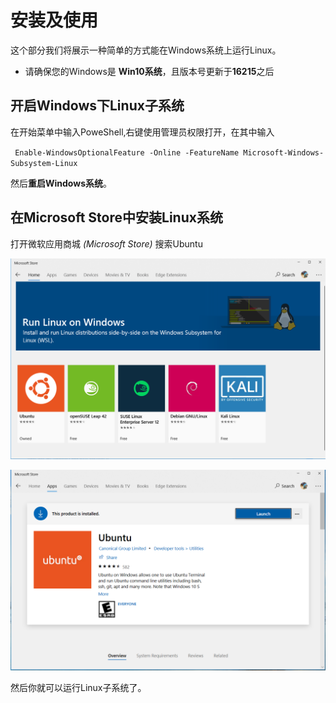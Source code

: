 # 安装及使用

这个部分我们将展示一种简单的方式能在Windows系统上运行Linux。
* 请确保您的Windows是 **Win10系统**，且版本号更新于**16215**之后

## 开启Windows下Linux子系统

在开始菜单中输入PoweShell,右键使用管理员权限打开，在其中输入

`` 
Enable-WindowsOptionalFeature -Online -FeatureName Microsoft-Windows-Subsystem-Linux
``

然后**重启Windows系统**。
## 在Microsoft Store中安装Linux系统

打开微软应用商城 *(Microsoft Store)* 搜索Ubuntu

![](/assets/SearchLinux.png)

![](/assets/InstallLinux.png)

然后你就可以运行Linux子系统了。